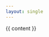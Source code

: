 ```yaml
---
layout: single
---
```

<div class="post">
  <article class="post-content">
    {{ content }}
  </article>
</div>
